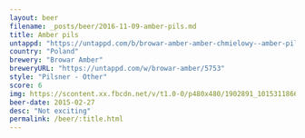 ```yaml
---
layout: beer
filename: _posts/beer/2016-11-09-amber-pils.md
title: Amber pils
untappd: "https://untappd.com/b/browar-amber-amber-chmielowy--amber-pils-beer/398331"
country: "Poland"
brewery: "Browar Amber"
breweryURL: "https://untappd.com/w/browar-amber/5753"
style: "Pilsner - Other"
score: 6
img: https://scontent.xx.fbcdn.net/v/t1.0-0/p480x480/1902891_10153118668708745_4563543533450469126_n.jpg?oh=69c504b14940fed69d005c05c763bf51&oe=594B0157
beer-date: 2015-02-27
desc: "Not exciting"
permalink: /beer/:title.html
---
```

